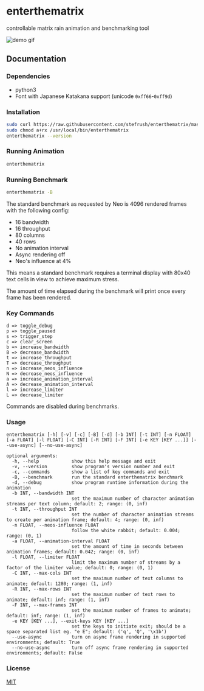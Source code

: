 # enterthematrix

controllable matrix rain animation and benchmarking tool

<img src="https://enterthematrix.space/img/demo-0.gif" alt="demo gif">

## Documentation

### Dependencies

* python3
* Font with Japanese Katakana support (unicode `0xff66`-`0xff9d`)

### Installation

```sh
sudo curl https://raw.githubusercontent.com/stefrush/enterthematrix/master/enterthematrix -o /usr/local/bin/enterthematrix
sudo chmod a+rx /usr/local/bin/enterthematrix
enterthematrix --version
```

### Running Animation

```sh
enterthematrix
```

### Running Benchmark

```sh
enterthematrix -B
```

The standard benchmark as requested by Neo is 4096 rendered frames with the following config:

* 16 bandwidth
* 16 throughput
* 80 columns
* 40 rows
* No animation interval
* Async rendering off
* Neo's influence at 4%

This means a standard benchmark requires a terminal display with 80x40 text cells in view to achieve maximum stress.

The amount of time elapsed during the benchmark will print once every frame has been rendered.

### Key Commands

```
d => toggle_debug
p => toggle_paused
s => trigger_step
c => clear_screen
b => increase_bandwidth
B => decrease_bandwidth
t => increase_throughput
T => decrease_throughput
n => increase_neos_influence
N => decrease_neos_influence
a => increase_animation_interval
A => decrease_animation_interval
l => increase_limiter
L => decrease_limiter
```

Commands are disabled during benchmarks.

### Usage

```
enterthematrix [-h] [-v] [-c] [-B] [-d] [-b INT] [-t INT] [-n FLOAT] [-a FLOAT] [-l FLOAT] [-C INT] [-R INT] [-F INT] [-e KEY [KEY ...]] [--use-async] [--no-use-async]

optional arguments:
  -h, --help            show this help message and exit
  -v, --version         show program's version number and exit
  -c, --commands        show a list of key commands and exit
  -B, --benchmark       run the standard enterthematrix benchmark
  -d, --debug           show program runtime information during the animation
  -b INT, --bandwidth INT
                        set the maximum number of character animation streams per text column; default: 2; range: (0, inf)
  -t INT, --throughput INT
                        set the number of character animation streams to create per animation frame; default: 4; range: (0, inf)
  -n FLOAT, --neos-influence FLOAT
                        follow the white rabbit; default: 0.004; range: (0, 1)
  -a FLOAT, --animation-interval FLOAT
                        set the amount of time in seconds between animation frames; default: 0.042; range: (0, inf)
  -l FLOAT, --limiter FLOAT
                        limit the maximum number of streams by a factor of the limiter value; default: 0; range: (0, 1)
  -C INT, --max-cols INT
                        set the maximum number of text columns to animate; default: 1280; range: (1, inf)
  -R INT, --max-rows INT
                        set the maximum number of text rows to animate; default: inf; range: (1, inf)
  -F INT, --max-frames INT
                        set the maximum number of frames to animate; default: inf; range: (1, inf)
  -e KEY [KEY ...], --exit-keys KEY [KEY ...]
                        set the keys to initiate exit; should be a space separated list eg. "e E"; default: ('q', 'Q', '\x1b')
  --use-async           turn on async frame rendering in supported environments; default: True
  --no-use-async        turn off async frame rendering in supported environments; default: False
  ```

### License

[MIT](https://github.com/stefrush/enterthematrix/blob/master/LICENSE)


